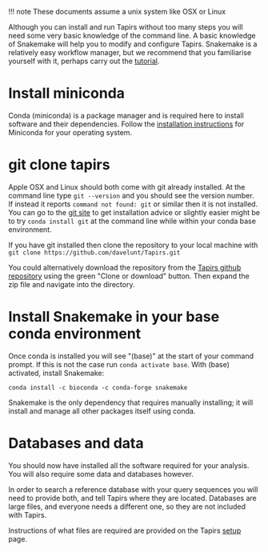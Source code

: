 
!!! note
    These documents assume a unix system like OSX or Linux

Although you can install and run Tapirs without too many steps you will need some very basic knowledge of the command line. A basic knowledge of Snakemake will help you to modify and configure Tapirs. Snakemake is a relatively easy workflow manager, but we recommend that you familiarise yourself with it, perhaps carry out the [tutorial](https://snakemake.readthedocs.io/en/stable/tutorial/tutorial.html).

# Install miniconda

Conda (miniconda) is a package manager and is required here to install software and their dependencies. Follow the [installation instructions](https://docs.conda.io/projects/conda/en/latest/user-guide/install/) for Miniconda for your operating system.

# git clone tapirs
Apple OSX and Linux should both come with git already installed. At the command line type `git --version` and you should see the version number. If instead it reports `command not found: git` or similar then it is not installed. You can go to the [git site](https://git-scm.com/) to get installation advice or slightly easier might be to try `conda install git` at the command line while within your conda base environment.

If you have git installed then clone the repository to your local machine with `git clone https://github.com/davelunt/Tapirs.git`

You could alternatively download the repository from the [Tapirs github repository](https://github.com/davelunt/Tapirs) using the green "Clone or download" button. Then expand the zip file and navigate into the directory.

# Install Snakemake in your base conda environment
Once conda is installed you will see "(base)" at the start of your command prompt. If this is not the case run `conda activate base`. With (base) activated, install Snakemake:

```
conda install -c bioconda -c conda-forge snakemake
```
Snakemake is the only dependency that requires manually installing; it will install and manage all other packages itself using conda.

# Databases and data
You should now have installed all the software required for your analysis. You will also require some data and databases however.

In order to search a reference database with your query sequences you will need to provide both, and tell Tapirs where they are located. Databases are large files, and everyone needs a different one, so they are not included with Tapirs.

Instructions of what files are required are provided on the Tapirs [setup](setup.md) page.
